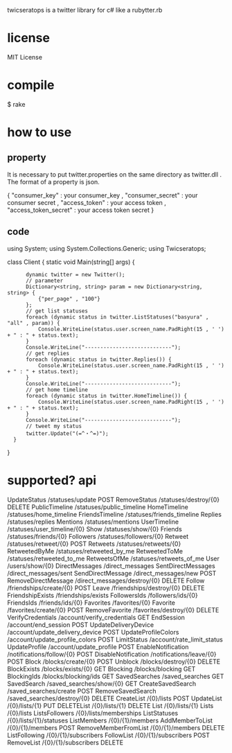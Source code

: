 
twicseratops is a twitter library for c# like a rubytter.rb

# license

  MIT License

# compile

  $ rake

# how to use 

## property

It is necessary to put twitter.properties on the same directory as twitter.dll .  
The format of a property is json.

  {
    "consumer_key"        : your consumer_key ,
    "consumer_secret"     : your consumer secret ,
    "access_token"        : your access token ,
    "access_token_secret" : your access token secret
  }

## code

  using System;
  using System.Collections.Generic;
  using Twicseratops;

  class Client {
      static void Main(string[] args) {

          dynamic twitter = new Twitter();
          // parameter
          Dictionary<string, string> param = new Dictionary<string, string> {
              {"per_page" , "100"}
          };
          // get list statuses
          foreach (dynamic status in twitter.ListStatuses("basyura" , "all" , param)) {
              Console.WriteLine(status.user.screen_name.PadRight(15 , ' ') + " : " + status.text);
          }
          Console.WriteLine("----------------------------");
          // get replies
          foreach (dynamic status in twitter.Replies()) {
              Console.WriteLine(status.user.screen_name.PadRight(15 , ' ') + " : " + status.text);
          }
          Console.WriteLine("----------------------------");
          // get home timeline
          foreach (dynamic status in twitter.HomeTimeline()) {
              Console.WriteLine(status.user.screen_name.PadRight(15 , ' ') + " : " + status.text);
          }
          Console.WriteLine("----------------------------");
          // tweet my status
          twitter.Update("(=^・^=)");
      }
  }

# supported? api

  UpdateStatus          /statuses/update                POST
  RemoveStatus          /statuses/destroy/{0}           DELETE
  PublicTimeline        /statuses/public_timeline
  HomeTimeline          /statuses/home_timeline
  FriendsTimeline       /statuses/friends_timeline
  Replies               /statuses/replies
  Mentions              /statuses/mentions
  UserTimeline          /statuses/user_timeline/{0}
  Show                  /statuses/show/{0}
  Friends               /statuses/friends/{0}
  Followers             /statuses/followers/{0}
  Retweet               /statuses/retweet/{0}           POST
  Retweets              /statuses/retweets/{0}
  RetweetedByMe         /statuses/retweeted_by_me
  RetweetedToMe         /statuses/retweeted_to_me
  RetweetsOfMe          /statuses/retweets_of_me
  User                  /users/show/{0}
  DirectMessages        /direct_messages
  SentDirectMessages    /direct_messages/sent
  SendDirectMessage     /direct_messages/new            POST
  RemoveDirectMessage   /direct_messages/destroy/{0}    DELETE
  Follow                /friendships/create/{0}         POST
  Leave                 /friendships/destroy/{0}        DELETE
  FriendshipExists      /friendships/exists
  FollowersIds          /followers/ids/{0}
  FriendsIds            /friends/ids/{0}
  Favorites             /favorites/{0}
  Favorite              /favorites/create/{0}           POST
  RemoveFavorite        /favorites/destroy/{0}          DELETE
  VerifyCredentials     /account/verify_credentials     GET
  EndSession            /account/end_session            POST
  UpdateDeliveryDevice  /account/update_delivery_device POST
  UpdateProfileColors   /account/update_profile_colors  POST
  LimitStatus           /account/rate_limit_status
  UpdateProfile         /account/update_profile         POST
  EnableNotification    /notifications/follow/{0}       POST
  DisableNotification   /notifications/leave/{0}        POST
  Block                 /blocks/create/{0}              POST
  Unblock               /blocks/destroy/{0}             DELETE
  BlockExists           /blocks/exists/{0}              GET
  Blocking              /blocks/blocking                GET
  BlockingIds           /blocks/blocking/ids            GET
  SavedSearches         /saved_searches                 GET
  SavedSearch           /saved_searches/show/{0}        GET
  CreateSavedSearch     /saved_searches/create          POST
  RemoveSavedSearch     /saved_searches/destroy/{0}     DELETE
  CreateList            /{0}/lists                      POST
  UpdateList            /{0}/lists/{1}                  PUT
  DELETEList            /{0}/lists/{1}                  DELETE
  List                  /{0}/lists/{1}
  Lists                 /{0}/lists
  ListsFollowers        /{0}/lists/memberships
  ListStatuses          /{0}/lists/{1}/statuses
  ListMembers           /{0}/{1}/members
  AddMemberToList       /{0}/{1}/members                POST
  RemoveMemberFromList  /{0}/{1}/members                DELETE
  ListFollowing         /{0}/{1}/subscribers
  FollowList            /{0}/{1}/subscribers            POST
  RemoveList            /{0}/{1}/subscribers            DELETE

